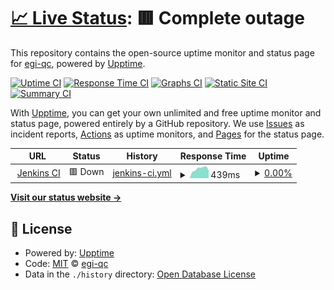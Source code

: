 # [📈 Live Status](https://egi-qc.github.io/status): <!--live status--> **🟥 Complete outage**

This repository contains the open-source uptime monitor and status page for [egi-qc](https://egi-qc.github.io/status), powered by [Upptime](https://github.com/upptime/upptime).

[![Uptime CI](https://github.com/egi-qc/status/workflows/Uptime%20CI/badge.svg)](https://github.com/egi-qc/status/actions?query=workflow%3A%22Uptime+CI%22)
[![Response Time CI](https://github.com/egi-qc/status/workflows/Response%20Time%20CI/badge.svg)](https://github.com/egi-qc/status/actions?query=workflow%3A%22Response+Time+CI%22)
[![Graphs CI](https://github.com/egi-qc/status/workflows/Graphs%20CI/badge.svg)](https://github.com/egi-qc/status/actions?query=workflow%3A%22Graphs+CI%22)
[![Static Site CI](https://github.com/egi-qc/status/workflows/Static%20Site%20CI/badge.svg)](https://github.com/egi-qc/status/actions?query=workflow%3A%22Static+Site+CI%22)
[![Summary CI](https://github.com/egi-qc/status/workflows/Summary%20CI/badge.svg)](https://github.com/egi-qc/status/actions?query=workflow%3A%22Summary+CI%22)

With [Upptime](https://upptime.js.org), you can get your own unlimited and free uptime monitor and status page, powered entirely by a GitHub repository. We use [Issues](https://github.com/egi-qc/status/issues) as incident reports, [Actions](https://github.com/egi-qc/status/actions) as uptime monitors, and [Pages](https://egi-qc.github.io/status) for the status page.

<!--start: status pages-->
<!-- This summary is generated by Upptime (https://github.com/upptime/upptime) -->
<!-- Do not edit this manually, your changes will be overwritten -->
<!-- prettier-ignore -->
| URL | Status | History | Response Time | Uptime |
| --- | ------ | ------- | ------------- | ------ |
| <img alt="" src="https://encrypted-tbn0.gstatic.com/images?q=tbn:ANd9GcTvpNArYk3fL0rZo9sh2nD7P2EHj-ul01oCOA&usqp=CAU" height="13"> [Jenkins CI](https://jenkins.egi.ifca.es) | 🟥 Down | [jenkins-ci.yml](https://github.com/egi-qc/status/commits/HEAD/history/jenkins-ci.yml) | <details><summary><img alt="Response time graph" src="./graphs/jenkins-ci/response-time-week.png" height="20"> 439ms</summary><br><a href="https://egi-qc.github.io/status/history/jenkins-ci"><img alt="Response time 609" src="https://img.shields.io/endpoint?url=https%3A%2F%2Fraw.githubusercontent.com%2Fegi-qc%2Fstatus%2FHEAD%2Fapi%2Fjenkins-ci%2Fresponse-time.json"></a><br><a href="https://egi-qc.github.io/status/history/jenkins-ci"><img alt="24-hour response time 367" src="https://img.shields.io/endpoint?url=https%3A%2F%2Fraw.githubusercontent.com%2Fegi-qc%2Fstatus%2FHEAD%2Fapi%2Fjenkins-ci%2Fresponse-time-day.json"></a><br><a href="https://egi-qc.github.io/status/history/jenkins-ci"><img alt="7-day response time 439" src="https://img.shields.io/endpoint?url=https%3A%2F%2Fraw.githubusercontent.com%2Fegi-qc%2Fstatus%2FHEAD%2Fapi%2Fjenkins-ci%2Fresponse-time-week.json"></a><br><a href="https://egi-qc.github.io/status/history/jenkins-ci"><img alt="30-day response time 414" src="https://img.shields.io/endpoint?url=https%3A%2F%2Fraw.githubusercontent.com%2Fegi-qc%2Fstatus%2FHEAD%2Fapi%2Fjenkins-ci%2Fresponse-time-month.json"></a><br><a href="https://egi-qc.github.io/status/history/jenkins-ci"><img alt="1-year response time 574" src="https://img.shields.io/endpoint?url=https%3A%2F%2Fraw.githubusercontent.com%2Fegi-qc%2Fstatus%2FHEAD%2Fapi%2Fjenkins-ci%2Fresponse-time-year.json"></a></details> | <details><summary><a href="https://egi-qc.github.io/status/history/jenkins-ci">0.00%</a></summary><a href="https://egi-qc.github.io/status/history/jenkins-ci"><img alt="All-time uptime 57.36%" src="https://img.shields.io/endpoint?url=https%3A%2F%2Fraw.githubusercontent.com%2Fegi-qc%2Fstatus%2FHEAD%2Fapi%2Fjenkins-ci%2Fuptime.json"></a><br><a href="https://egi-qc.github.io/status/history/jenkins-ci"><img alt="24-hour uptime 0.00%" src="https://img.shields.io/endpoint?url=https%3A%2F%2Fraw.githubusercontent.com%2Fegi-qc%2Fstatus%2FHEAD%2Fapi%2Fjenkins-ci%2Fuptime-day.json"></a><br><a href="https://egi-qc.github.io/status/history/jenkins-ci"><img alt="7-day uptime 0.00%" src="https://img.shields.io/endpoint?url=https%3A%2F%2Fraw.githubusercontent.com%2Fegi-qc%2Fstatus%2FHEAD%2Fapi%2Fjenkins-ci%2Fuptime-week.json"></a><br><a href="https://egi-qc.github.io/status/history/jenkins-ci"><img alt="30-day uptime 0.00%" src="https://img.shields.io/endpoint?url=https%3A%2F%2Fraw.githubusercontent.com%2Fegi-qc%2Fstatus%2FHEAD%2Fapi%2Fjenkins-ci%2Fuptime-month.json"></a><br><a href="https://egi-qc.github.io/status/history/jenkins-ci"><img alt="1-year uptime 26.79%" src="https://img.shields.io/endpoint?url=https%3A%2F%2Fraw.githubusercontent.com%2Fegi-qc%2Fstatus%2FHEAD%2Fapi%2Fjenkins-ci%2Fuptime-year.json"></a></details>

<!--end: status pages-->

[**Visit our status website →**](https://egi-qc.github.io/status)

## 📄 License

- Powered by: [Upptime](https://github.com/upptime/upptime)
- Code: [MIT](./LICENSE) © [egi-qc](https://egi-qc.github.io/status)
- Data in the `./history` directory: [Open Database License](https://opendatacommons.org/licenses/odbl/1-0/)
